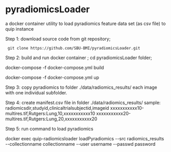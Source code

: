 # pyradiomicsLoader
a docker container utility to load pyradiomics feature data set (as csv file) to quip instance

Step 1: download source code from git repository;

     git clone https://github.com/SBU-BMI/pyradiomicsLoader.git
     
Step 2: build and run docker container ;
  cd pyradiomicsLoader folder;
  
  docker-compose -f docker-compose.yml build
  
  docker-compose -f docker-compose.yml up
  
Step 3: copy pyradiomics to folder ./data/radiomics_results/ 
  each image with one individual subfolder.
  
Step 4: create manifest.csv file in  folder ./data/radiomics_results/ 
  sample:
  radiomicsdir,studyid,clinicaltrialsubjectid,imageid
  xxxxxxxxxxx10-multires.tif,Rutgers:Lung,10,xxxxxxxxxxx10
  xxxxxxxxxxx20-multires.tif,Rutgers:Lung,20,xxxxxxxxxxx20
  
Step 5: run command to load pyradiomics

  docker exec quip-radiomicsloader loadPyradiomics --src radiomics_results --collectionname collectionname --user username --passwd password
